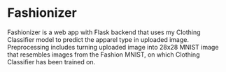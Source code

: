 # Fashionizer
Fashionizer is a web app with Flask backend that uses my Clothing Classifier model to predict the apparel type in uploaded image. Preprocessing includes turning uploaded image into 28x28 MNIST image that resembles images from the Fashion MNIST, on which Clothing Classifier has been trained on.
